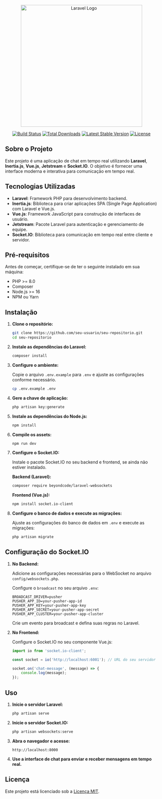 <p align="center">
  <a href="https://laravel.com" target="_blank">
    <img src="https://raw.githubusercontent.com/laravel/art/master/logo-lockup/5%20SVG/2%20CMYK/1%20Full%20Color/laravel-logolockup-cmyk-red.svg" width="400" alt="Laravel Logo">
  </a>
</p>

<p align="center">
  <a href="https://github.com/laravel/framework/actions"><img src="https://github.com/laravel/framework/workflows/tests/badge.svg" alt="Build Status"></a>
  <a href="https://packagist.org/packages/laravel/framework"><img src="https://img.shields.io/packagist/dt/laravel/framework" alt="Total Downloads"></a>
  <a href="https://packagist.org/packages/laravel/framework"><img src="https://img.shields.io/packagist/v/laravel/framework" alt="Latest Stable Version"></a>
  <a href="https://packagist.org/packages/laravel/framework"><img src="https://img.shields.io/packagist/l/laravel/framework" alt="License"></a>
</p>

## Sobre o Projeto

Este projeto é uma aplicação de chat em tempo real utilizando **Laravel**, **Inertia.js**, **Vue.js**, **Jetstream** e **Socket.IO**. O objetivo é fornecer uma interface moderna e interativa para comunicação em tempo real.

## Tecnologias Utilizadas

- **Laravel**: Framework PHP para desenvolvimento backend.
- **Inertia.js**: Biblioteca para criar aplicações SPA (Single Page Application) com Laravel e Vue.js.
- **Vue.js**: Framework JavaScript para construção de interfaces de usuário.
- **Jetstream**: Pacote Laravel para autenticação e gerenciamento de equipe.
- **Socket.IO**: Biblioteca para comunicação em tempo real entre cliente e servidor.

## Pré-requisitos

Antes de começar, certifique-se de ter o seguinte instalado em sua máquina:

- PHP >= 8.0
- Composer
- Node.js >= 16
- NPM ou Yarn

## Instalação

1. **Clone o repositório:**

    ```bash
    git clone https://github.com/seu-usuario/seu-repositorio.git
    cd seu-repositorio
    ```

2. **Instale as dependências do Laravel:**

    ```bash
    composer install
    ```

3. **Configure o ambiente:**

    Copie o arquivo `.env.example` para `.env` e ajuste as configurações conforme necessário.

    ```bash
    cp .env.example .env
    ```

4. **Gere a chave de aplicação:**

    ```bash
    php artisan key:generate
    ```

5. **Instale as dependências do Node.js:**

    ```bash
    npm install
    ```

6. **Compile os assets:**

    ```bash
    npm run dev
    ```

7. **Configure o Socket.IO:**

    Instale o pacote Socket.IO no seu backend e frontend, se ainda não estiver instalado.

    **Backend (Laravel):**

    ```bash
    composer require beyondcode/laravel-websockets
    ```

    **Frontend (Vue.js):**

    ```bash
    npm install socket.io-client
    ```

8. **Configure o banco de dados e execute as migrações:**

    Ajuste as configurações do banco de dados em `.env` e execute as migrações:

    ```bash
    php artisan migrate
    ```

## Configuração do Socket.IO

1. **No Backend:**

    Adicione as configurações necessárias para o WebSocket no arquivo `config/websockets.php`.

    Configure o `broadcast` no seu arquivo `.env`:

    ```env
    BROADCAST_DRIVER=pusher
    PUSHER_APP_ID=your-pusher-app-id
    PUSHER_APP_KEY=your-pusher-app-key
    PUSHER_APP_SECRET=your-pusher-app-secret
    PUSHER_APP_CLUSTER=your-pusher-app-cluster
    ```

    Crie um evento para broadcast e defina suas regras no Laravel.

2. **No Frontend:**

    Configure o Socket.IO no seu componente Vue.js:

    ```javascript
    import io from 'socket.io-client';

    const socket = io('http://localhost:6001'); // URL do seu servidor WebSocket

    socket.on('chat-message', (message) => {
        console.log(message);
    });
    ```

## Uso

1. **Inicie o servidor Laravel:**

    ```bash
    php artisan serve
    ```

2. **Inicie o servidor Socket.IO:**

    ```bash
    php artisan websockets:serve
    ```

3. **Abra o navegador e acesse:**

    ```
    http://localhost:8000
    ```

4. **Use a interface de chat para enviar e receber mensagens em tempo real.**



## Licença

Este projeto está licenciado sob a [Licença MIT](https://opensource.org/licenses/MIT).

